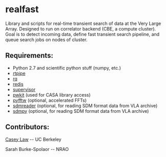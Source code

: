 # realfast

Library and scripts for real-time transient search of data at the Very Large Array.
Designed to run on correlator backend (CBE, a compute cluster).
Goal is to detect incoming data, define fast transient search pipeline, and queue search jobs on nodes of cluster.

Requirements:
---
* Python 2.7 and scientific python stuff (numpy, etc.)
* [rtpipe](http://github.com/caseyjlaw/rtpipe)
* [rq](http://python-rq.org)
* [redis](http://redis.io)
* [supervisor](http://supervisord.org)
* [pwkit](http://github.com/pkgw/pwkit) (used for CASA library access)
* [pyfftw](https://pypi.python.org/pypi/pyFFTW) (optional, accelerated FFTs)
* [sdmreader](http://github.com/caseyjlaw/sdmreader) (optional, for reading SDM format data from VLA archive)
* [sdmpy](http://github.com/caseyjlaw/sdmpy) (optional, for reading SDM format data from VLA archive)

Contributors:
---

[Casey Law](http://www.twitter.com/caseyjlaw) -- UC Berkeley

Sarah Burke-Spolaor -- NRAO
